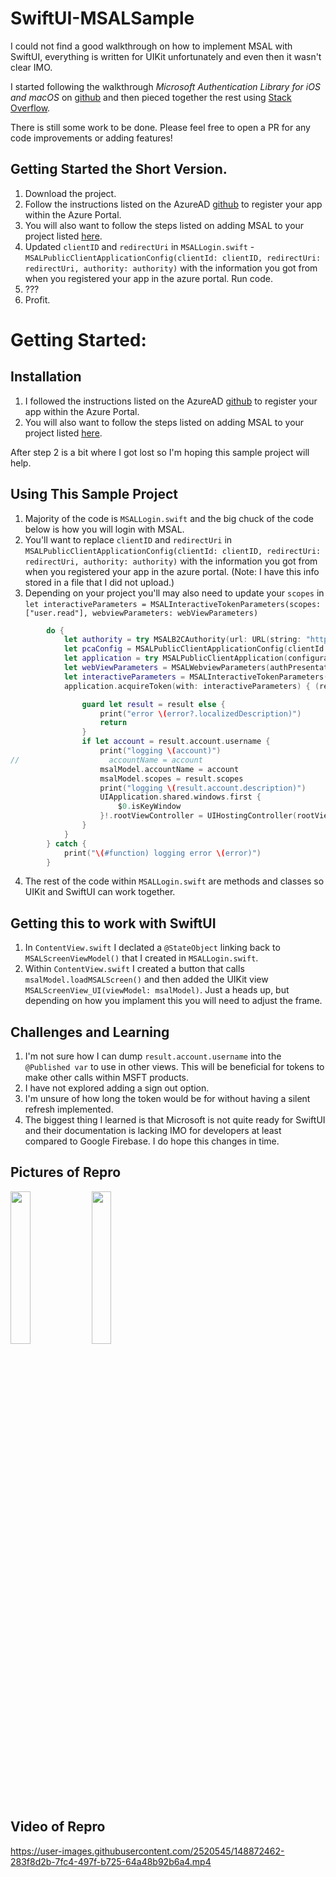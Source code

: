# SwiftUI-MSALSample
I could not find a good walkthrough on how to implement MSAL with SwiftUI, everything is written for UIKit unfortunately and even then it wasn't clear IMO.

I started following the walkthrough  *Microsoft Authentication Library for iOS and macOS* on [github](https://github.com/AzureAD/microsoft-authentication-library-for-objc) and then pieced together the rest using [Stack Overflow](https://stackoverflow.com/questions/70654875/im-trying-to-convert-a-msal-login-from-uikit-to-swiftui-and-not-sure-how-i-can?noredirect=1#comment124912963_70654875).

There is still some work to be done.  Please feel free to open a PR for any code improvements or adding features!  

## Getting Started the Short Version.

1. Download the project.
2. Follow the instructions listed on the AzureAD [github](https://github.com/AzureAD/microsoft-authentication-library-for-objc#installation) to register your app within the Azure Portal.
3. You will also want to follow the steps listed on adding MSAL to your project listed [here](https://github.com/AzureAD/microsoft-authentication-library-for-objc#installation).  
4. Updated `clientID` and `redirectUri` in  `MSALLogin.swift` - `MSALPublicClientApplicationConfig(clientId: clientID, redirectUri: redirectUri, authority: authority)` with the information you got from when you registered your app in the azure portal. Run code.
5. ???
6. Profit.

# Getting Started:

## Installation
1. I followed the instructions listed on the AzureAD [github](https://github.com/AzureAD/microsoft-authentication-library-for-objc#installation) to register your app within the Azure Portal.
2. You will also want to follow the steps listed on adding MSAL to your project listed [here](https://github.com/AzureAD/microsoft-authentication-library-for-objc#installation).  

After step 2 is a bit where I got lost so I'm hoping this sample project will help.

## Using This Sample Project

1. Majority of the code is `MSALLogin.swift` and the big chuck of the code below is how you will login with MSAL.
2. You'll want to replace `clientID` and `redirectUri` in `MSALPublicClientApplicationConfig(clientId: clientID, redirectUri: redirectUri, authority: authority)` with the information you got from when you registered your app in the azure portal. (Note: I have this info stored in a file that I did not upload.)
3. Depending on your project you'll may also need to update your `scopes` in `let interactiveParameters = MSALInteractiveTokenParameters(scopes: ["user.read"], webviewParameters: webViewParameters)`

```swift
        do {
            let authority = try MSALB2CAuthority(url: URL(string: "https://login.microsoftonline.com/common")!)
            let pcaConfig = MSALPublicClientApplicationConfig(clientId: clientID, redirectUri: redirectUri, authority: authority)
            let application = try MSALPublicClientApplication(configuration: pcaConfig)
            let webViewParameters = MSALWebviewParameters(authPresentationViewController: self)
            let interactiveParameters = MSALInteractiveTokenParameters(scopes: ["user.read"], webviewParameters: webViewParameters)
            application.acquireToken(with: interactiveParameters) { (result, error) in

                guard let result = result else {
                    print("error \(error?.localizedDescription)")
                    return
                }
                if let account = result.account.username {
                    print("logging \(account)")
//                    accountName = account
                    msalModel.accountName = account
                    msalModel.scopes = result.scopes
                    print("logging \(result.account.description)")
                    UIApplication.shared.windows.first {
                        $0.isKeyWindow
                    }!.rootViewController = UIHostingController(rootView: ContentView())
                }
            }
        } catch {
            print("\(#function) logging error \(error)")
        }
```
4. The rest of the code within `MSALLogin.swift` are methods and classes so UIKit and SwiftUI can work together.

## Getting this to work with SwiftUI

1. In `ContentView.swift` I declated a `@StateObject` linking back to `MSALScreenViewModel()` that I created in `MSALLogin.swift`.
2. Within `ContentView.swift` I created a button that calls `msalModel.loadMSALScreen()` and then added the UIKit view `MSALScreenView_UI(viewModel: msalModel)`.  Just a heads up, but depending on how you implament this you will need to adjust the frame.

## Challenges and Learning

1. I'm not sure how I can dump `result.account.username` into the `@Published var` to use in other views.  This will be beneficial for tokens to make other calls within MSFT products. 
2. I have not explored adding a sign out option.
3. I'm unsure of how long the token would be for without having a silent refresh implemented.
4. The biggest thing I learned is that Microsoft is not quite ready for SwiftUI and their documentation is lacking IMO for developers at least compared to Google Firebase.  I do hope this changes in time.

## Pictures of Repro

<img src="https://user-images.githubusercontent.com/2520545/148872603-ba2f957b-f8a8-4c38-915b-de0e9613674c.png" width=25% height=25%>

<img src="https://user-images.githubusercontent.com/2520545/148872605-93470bea-471c-449f-b107-ed2de7d4b2a7.png" width=25% height=25%>


## Video of Repro

https://user-images.githubusercontent.com/2520545/148872462-283f8d2b-7fc4-497f-b725-64a48b92b6a4.mp4



